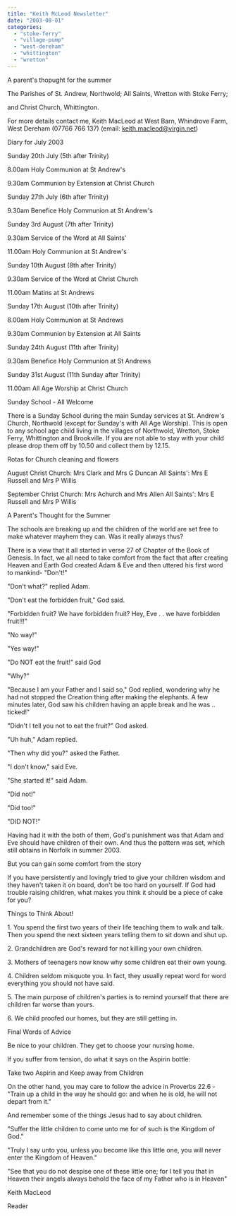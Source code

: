 ```yaml
---
title: "Keith McLeod Newsletter"
date: "2003-08-01"
categories: 
  - "stoke-ferry"
  - "village-pump"
  - "west-dereham"
  - "whittington"
  - "wretton"
---
```


A parent's thopught for the summer

The Parishes of St. Andrew, Northwold; All Saints, Wretton with Stoke Ferry;

and Christ Church, Whittington.

For more details contact me, Keith MacLeod at West Barn, Whindrove Farm, West Dereham (07766 766 137) (email: keith.macleod@virgin.net)

Diary for July 2003

Sunday 20th July (5th after Trinity)

8.00am Holy Communion at St Andrew's

9.30am Communion by Extension at Christ Church

Sunday 27th July (6th after Trinity)

9.30am Benefice Holy Communion at St Andrew's

Sunday 3rd August (7th after Trinity)

9.30am Service of the Word at All Saints'

11.00am Holy Communion at St Andrew's

Sunday 10th August (8th after Trinity)

9.30am Service of the Word at Christ Church

11.00am Matins at St Andrews

Sunday 17th August (10th after Trinity)

8.00am Holy Communion at St Andrews

9.30am Communion by Extension at All Saints

Sunday 24th August (11th after Trinity)

9.30am Benefice Holy Communion at St Andrews

Sunday 31st August (11th Sunday after Trinity)

11.00am All Age Worship at Christ Church

Sunday School - All Welcome

There is a Sunday School during the main Sunday services at St. Andrew's Church, Northwold (except for Sunday's with All Age Worship). This is open to any school age child living in the villages of Northwold, Wretton, Stoke Ferry, Whittington and Brookville. If you are not able to stay with your child please drop them off by 10.50 and collect them by 12.15.

Rotas for Church cleaning and flowers

August Christ Church: Mrs Clark and Mrs G Duncan All Saints': Mrs E Russell and Mrs P Willis

September Christ Church: Mrs Achurch and Mrs Allen All Saints': Mrs E Russell and Mrs P Willis

A Parent's Thought for the Summer

The schools are breaking up and the children of the world are set free to make whatever mayhem they can. Was it really always thus?

There is a view that it all started in verse 27 of Chapter of the Book of Genesis. In fact, we all need to take comfort from the fact that after creating Heaven and Earth God created Adam & Eve and then uttered his first word to mankind- "Don't!"

"Don't what?" replied Adam.

"Don't eat the forbidden fruit," God said.

"Forbidden fruit? We have forbidden fruit? Hey, Eve . . we have forbidden fruit!!!"

"No way!"

"Yes way!"

"Do NOT eat the fruit!" said God

"Why?"

"Because I am your Father and I said so," God replied, wondering why he had not stopped the Creation thing after making the elephants. A few minutes later, God saw his children having an apple break and he was .. ticked!"

"Didn't I tell you not to eat the fruit?" God asked.

"Uh huh," Adam replied.

"Then why did you?" asked the Father.

"I don't know," said Eve.

"She started it!" said Adam.

"Did not!"

"Did too!"

"DID NOT!"

Having had it with the both of them, God's punishment was that Adam and Eve should have children of their own. And thus the pattern was set, which still obtains in Norfolk in summer 2003.

But you can gain some comfort from the story

If you have persistently and lovingly tried to give your children wisdom and they haven't taken it on board, don't be too hard on yourself. If God had trouble raising children, what makes you think it should be a piece of cake for you?

Things to Think About!

1\. You spend the first two years of their life teaching them to walk and talk. Then you spend the next sixteen years telling them to sit down and shut up.

2\. Grandchildren are God's reward for not killing your own children.

3\. Mothers of teenagers now know why some children eat their own young.

4\. Children seldom misquote you. In fact, they usually repeat word for word everything you should not have said.

5\. The main purpose of children's parties is to remind yourself that there are children far worse than yours.

6\. We child proofed our homes, but they are still getting in.

Final Words of Advice

Be nice to your children. They get to choose your nursing home.

If you suffer from tension, do what it says on the Aspirin bottle:

Take two Aspirin and Keep away from Children

On the other hand, you may care to follow the advice in Proverbs 22.6 - "Train up a child in the way he should go: and when he is old, he will not depart from it."

And remember some of the things Jesus had to say about children.

"Suffer the little children to come unto me for of such is the Kingdom of God."

"Truly I say unto you, unless you become like this little one, you will never enter the Kingdom of Heaven."

"See that you do not despise one of these little one; for I tell you that in Heaven their angels always behold the face of my Father who is in Heaven"

Keith MacLeod

Reader
